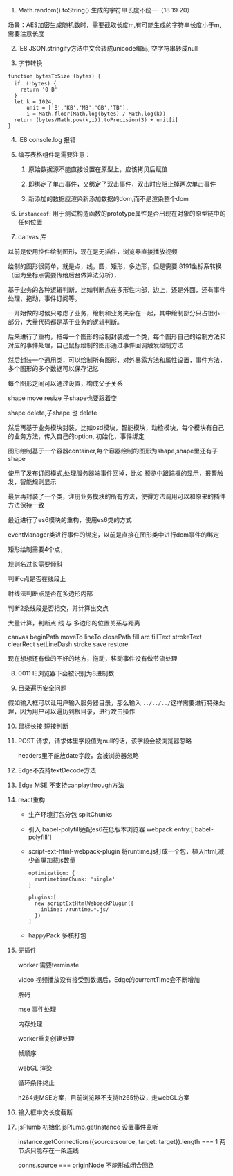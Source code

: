 1. Math.random().toString()  生成的字符串长度不统一（18 19 20）

  场景：AES加密生成随机数时，需要截取长度m,有可能生成的字符串长度小于m,需要注意长度

2. IE8  JSON.stringify方法中文会转成unicode编码, 空字符串转成null

3. 字节转换
```
function bytesToSize (bytes) {
  if （!bytes) {
    return '0 B'
  }
  let k = 1024,
      unit = ['B','KB','MB','GB','TB'],
      i = Math.floor(Math.log(bytes) / Math.log(k))
  return (bytes/Math.pow(k,i)).toPrecision(3) + unit[i]
}
```

4. IE8 console.log 报错

5. 编写表格组件是需要注意：
   1. 原始数据源不能直接设置在原型上，应该拷贝后赋值
   
   2. 即绑定了单击事件，又绑定了双击事件，双击时应阻止掉两次单击事件
   
   3. 新添加的数据应渲染新添加数据的dom,而不是渲染整个dom
   
      

6. `instanceof`: 用于测试构造函数的prototype属性是否出现在对象的原型链中的任何位置

7. canvas 库

以前是使用控件绘制图形，现在是无插件，浏览器直接播放视频

绘制的图形很简单，就是点，线，圆，矩形，多边形，但是需要 8191坐标系转换（因为坐标点需要传给后台做算法分析），

基于业务的各种逻辑判断，比如判断点在多形性内部，边上，还是外面，还有事件处理，拖动，事件订阅等。

一开始做的时候只考虑了业务，绘制和业务夹杂在一起，其中绘制部分只占很小一部分，大量代码都是基于业务的逻辑判断。

后来进行了重构，把每一个图形的绘制封装成一个类，每个图形自己的绘制方法和对应的事件处理，自己鼠标绘制的图形通过事件回调触发绘制方法

然后封装一个通用类，可以绘制所有图形，对外暴露方法和属性设置，事件方法，多个图形的多个数据可以保存记忆

每个图形之间可以通过设置，构成父子关系

shape move resize  子shape也要跟着变

shape delete,子shape 也 delete

然后再基于业务模块封装，比如osd模块，智能模块，动检模块，每个模块有自己的业务方法，传入自己的option, 初始化，事件绑定

图形绘制基于一个容器container,每个容器绘制的图形为shape,shape里还有子shape

使用了发布订阅模式,处理服务器端事件回掉，比如 预览中跟踪框的显示，报警触发，智能规则显示

最后再封装了一个类，注册业务模块的所有方法，使得方法调用可以和原来的插件方法保持一致

最近进行了es6模块的重构，使用es6类的方式

eventManager类进行事件的绑定，以前是直接在图形类中进行dom事件的绑定

矩形绘制需要4个点，

规则名过长需要倾斜

判断c点是否在线段上

射线法判断点是否在多边形内部

判断2条线段是否相交，并计算出交点

大量计算，判断点 线 与 多边形的位置关系与距离

canvas  beginPath
        moveTo
        lineTo
        closePath
        fill
        arc
        fillText
        strokeText
        clearRect
        setLineDash
        stroke
        save
        restore

现在想想还有做的不好的地方，拖动，移动事件没有做节流处理

8. 0011 IE浏览器下会被识别为8进制数

9. 目录遍历安全问题

假如输入框可以让用户输入服务器目录，那么输入 `../../../`这样需要进行特殊处理，因为用户可以遍历到根目录，进行攻击操作

10. 鼠标长按 短按判断

11. POST 请求，请求体里字段值为null的话，该字段会被浏览器忽略

    headers里不能放date字段，会被浏览器忽略

14. Edge不支持textDecode方法

15. Edge MSE 不支持canplaythrough方法

16. react重构
    
    - 生产环境打包分包 splitChunks
      
    - 引入 babel-polyfill适配es6在低版本浏览器
      webpack entry:['babel-polyfill']
      
    - script-ext-html-webpack-plugin
      将runtime.js打成一个包，植入html,减少首屏加载js数量
      ```
      optimization: {
        runtimetimeChunk: 'single'
      }
      ```
      ```
      plugins:[
        new scriptExtHtmlWebpackPlugin({
          inline: /runtime.*.js/
        })
      ]
      ```
     - happyPack 多核打包

17. 无插件

    worker 需要terminate
    
    video 视频播放没有接受到数据后，Edge的currentTime会不断增加

    解码

    mse 事件处理

    内存处理

    worker重复创建处理

    帧顺序

    webGL 渲染

    循环条件终止
    
    h264走MSE方案，目前浏览器不支持h265协议，走webGL方案
    
18. 输入框中文长度截断

19. jsPlumb 
    初始化 jsPlumb.getInstance
    设置事件监听
    
    instance.getConnections({source:source, target: target}).length === 1  两节点只能存在一条连线
    
    conns.source === originNode 不能形成闭合回路
